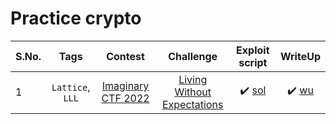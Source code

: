 # Practice crypto

| S.No. | Tags                        | Contest                                    | Challenge     | Exploit script | WriteUp |
|-------|:---------------------------:|:------------------------------------------:|:-------------:|:--------------:|:-------:|
|   1   | `Lattice`, `LLL`  | [Imaginary CTF 2022](https://ctftime.org/event/1670) | [Living Without Expectations](./src/Living%20Without%20Expectations/challenge/) | :heavy_check_mark: [sol](./src/Living%20Without%20Expectations/sol.py) | :heavy_check_mark: [wu](./src/Living%20Without%20Expectations/README.md) |
